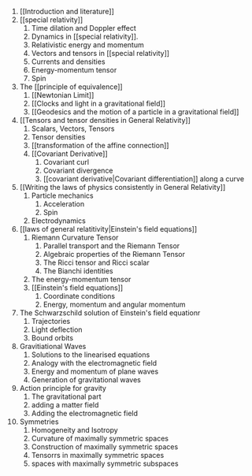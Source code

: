 1. [[Introduction and literature]]
2. [[special relativity]]
    1. Time dilation and Doppler effect
    2. Dynamics in [[special relativity]].
    3. Relativistic energy and momentum
    4. Vectors and tensors in [[special relativity]]
    5. Currents and densities
    6. Energy-momentum tensor
    7.  Spin
3. The [[principle of equivalence]]
    1. [[Newtonian Limit]]
    2. [[Clocks and light in a gravitational field]]
    3. [[Geodesics and the motion of a particle in a gravitational field]]
4. [[Tensors and tensor densities in General Relativity]]
    1. Scalars, Vectors, Tensors
    2. Tensor densities
    3. [[transformation of the affine connection]]
    4. [[Covariant Derivative]]
        1. Covariant curl
        2. Covariant divergence
        3. [[covariant derivative|Covariant differentiation]] along a curve
5. [[Writing the laws of physics consistently in General Relativity]]
    1. Particle mechanics
        1. Acceleration
        2. Spin
    2. Electrodynamics
6. [[laws of general relatitivity|Einstein's field equations]]
    1. Riemann Curvature Tensor
        1. Parallel transport and the Riemann Tensor
        2. Algebraic properties of the Riemann Tensor
        3. The Ricci tensor and Ricci scalar
        4. The Bianchi identities
    2. The energy-momentum tensor
    3. [[Einstein's field equations]]
        1. Coordinate conditions
        2. Energy, momentum and angular momentum
7. The Schwarzschild solution of Einstein's field equationr
    1. Trajectories
    2. Light deflection
    3. Bound orbits
8. Gravitiational Waves
    1. Solutions to the linearised equations
    2. Analogy with the electromagnetic field
    3. Energy and momentum of plane waves
    4. Generation of gravitational waves
9. Action principle for gravity 
    1. The gravitational part
    2. adding a matter field
    3. Adding the electromagnetic field
10. Symmetries
    1. Homogeneity and Isotropy
    2. Curvature of maximally symmetric spaces
    3. Construction of maximally symmetric spaces
    4. Tensorrs in maximally symmetric spaces
    5. spaces with maximally symmetric subspaces